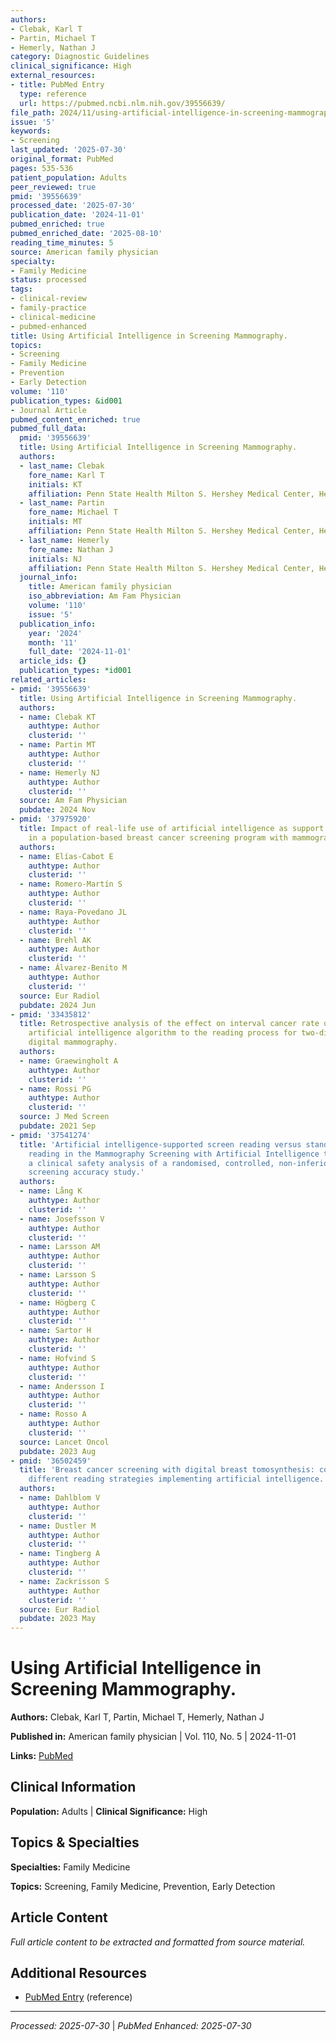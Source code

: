 ```yaml
---
authors:
- Clebak, Karl T
- Partin, Michael T
- Hemerly, Nathan J
category: Diagnostic Guidelines
clinical_significance: High
external_resources:
- title: PubMed Entry
  type: reference
  url: https://pubmed.ncbi.nlm.nih.gov/39556639/
file_path: 2024/11/using-artificial-intelligence-in-screening-mammography.md
issue: '5'
keywords:
- Screening
last_updated: '2025-07-30'
original_format: PubMed
pages: 535-536
patient_population: Adults
peer_reviewed: true
pmid: '39556639'
processed_date: '2025-07-30'
publication_date: '2024-11-01'
pubmed_enriched: true
pubmed_enriched_date: '2025-08-10'
reading_time_minutes: 5
source: American family physician
specialty:
- Family Medicine
status: processed
tags:
- clinical-review
- family-practice
- clinical-medicine
- pubmed-enhanced
title: Using Artificial Intelligence in Screening Mammography.
topics:
- Screening
- Family Medicine
- Prevention
- Early Detection
volume: '110'
publication_types: &id001
- Journal Article
pubmed_content_enriched: true
pubmed_full_data:
  pmid: '39556639'
  title: Using Artificial Intelligence in Screening Mammography.
  authors:
  - last_name: Clebak
    fore_name: Karl T
    initials: KT
    affiliation: Penn State Health Milton S. Hershey Medical Center, Hershey, Pennsylvania.
  - last_name: Partin
    fore_name: Michael T
    initials: MT
    affiliation: Penn State Health Milton S. Hershey Medical Center, Hershey, Pennsylvania.
  - last_name: Hemerly
    fore_name: Nathan J
    initials: NJ
    affiliation: Penn State Health Milton S. Hershey Medical Center, Hershey, Pennsylvania.
  journal_info:
    title: American family physician
    iso_abbreviation: Am Fam Physician
    volume: '110'
    issue: '5'
  publication_info:
    year: '2024'
    month: '11'
    full_date: '2024-11-01'
  article_ids: {}
  publication_types: *id001
related_articles:
- pmid: '39556639'
  title: Using Artificial Intelligence in Screening Mammography.
  authors:
  - name: Clebak KT
    authtype: Author
    clusterid: ''
  - name: Partin MT
    authtype: Author
    clusterid: ''
  - name: Hemerly NJ
    authtype: Author
    clusterid: ''
  source: Am Fam Physician
  pubdate: 2024 Nov
- pmid: '37975920'
  title: Impact of real-life use of artificial intelligence as support for human reading
    in a population-based breast cancer screening program with mammography and tomosynthesis.
  authors:
  - name: Elías-Cabot E
    authtype: Author
    clusterid: ''
  - name: Romero-Martín S
    authtype: Author
    clusterid: ''
  - name: Raya-Povedano JL
    authtype: Author
    clusterid: ''
  - name: Brehl AK
    authtype: Author
    clusterid: ''
  - name: Álvarez-Benito M
    authtype: Author
    clusterid: ''
  source: Eur Radiol
  pubdate: 2024 Jun
- pmid: '33435812'
  title: Retrospective analysis of the effect on interval cancer rate of adding an
    artificial intelligence algorithm to the reading process for two-dimensional full-field
    digital mammography.
  authors:
  - name: Graewingholt A
    authtype: Author
    clusterid: ''
  - name: Rossi PG
    authtype: Author
    clusterid: ''
  source: J Med Screen
  pubdate: 2021 Sep
- pmid: '37541274'
  title: 'Artificial intelligence-supported screen reading versus standard double
    reading in the Mammography Screening with Artificial Intelligence trial (MASAI):
    a clinical safety analysis of a randomised, controlled, non-inferiority, single-blinded,
    screening accuracy study.'
  authors:
  - name: Lång K
    authtype: Author
    clusterid: ''
  - name: Josefsson V
    authtype: Author
    clusterid: ''
  - name: Larsson AM
    authtype: Author
    clusterid: ''
  - name: Larsson S
    authtype: Author
    clusterid: ''
  - name: Högberg C
    authtype: Author
    clusterid: ''
  - name: Sartor H
    authtype: Author
    clusterid: ''
  - name: Hofvind S
    authtype: Author
    clusterid: ''
  - name: Andersson I
    authtype: Author
    clusterid: ''
  - name: Rosso A
    authtype: Author
    clusterid: ''
  source: Lancet Oncol
  pubdate: 2023 Aug
- pmid: '36502459'
  title: 'Breast cancer screening with digital breast tomosynthesis: comparison of
    different reading strategies implementing artificial intelligence.'
  authors:
  - name: Dahlblom V
    authtype: Author
    clusterid: ''
  - name: Dustler M
    authtype: Author
    clusterid: ''
  - name: Tingberg A
    authtype: Author
    clusterid: ''
  - name: Zackrisson S
    authtype: Author
    clusterid: ''
  source: Eur Radiol
  pubdate: 2023 May
---
```


# Using Artificial Intelligence in Screening Mammography.

**Authors:** Clebak, Karl T, Partin, Michael T, Hemerly, Nathan J

**Published in:** American family physician | Vol. 110, No. 5 | 2024-11-01

**Links:** [PubMed](https://pubmed.ncbi.nlm.nih.gov/39556639/)

## Clinical Information

**Population:** Adults | **Clinical Significance:** High

## Topics & Specialties

**Specialties:** Family Medicine

**Topics:** Screening, Family Medicine, Prevention, Early Detection

## Article Content

*Full article content to be extracted and formatted from source material.*

## Additional Resources

- [PubMed Entry](https://pubmed.ncbi.nlm.nih.gov/39556639/) (reference)

---

*Processed: 2025-07-30* | *PubMed Enhanced: 2025-07-30*
